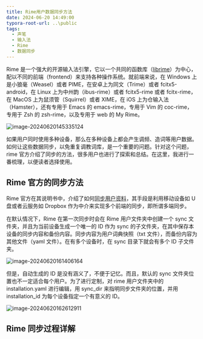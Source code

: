 ```yaml
---
title: Rime用户数据同步方法
date: 2024-06-20 14:49:00
typora-root-url: ..\public
tags:
  - 声笔
  - 输入法
  - Rime
  - 数据同步
---
```


Rime 是一个强大的开源输入法引擎，它以一个共同的函数库（[librime](https://github.com/rime/librime)）为中心，配以不同的前端（frontend）来支持各种操作系统。就前端来说，在 Windows 上是小狼毫（Weasel）或者 PIME，在安卓上为同文（Trime）或者 fcitx5-android，在 Linux 上为中州韵（ibus-rime）或者 fcitx5-rime 或者 fcitx-rime，在 MacOS 上为鼠须管（Squirrel）或者 XIME，在 iOS 上为仓输入法（Hamster），还有专用于 Emacs 的 emacs-rime，专用于 Vim 的 coc-rime，专用于 Zsh 的 zsh-rime，以及专用于 web 的 My Rime。

![image-20240620145335124](/images/image-20240620145335124.png)

如果用户同时使用多种设备，那么在多种设备上都会产生调频、造词等用户数据。如何让这些数据同步，以免重复调教词库，是一个重要的问题。针对这个问题，rime 官方介绍了同步的方法，很多用户也进行了探索和总结。在这里，我进行一番梳理，以便读者选择使用。

## Rime 官方的同步方法

Rime 官方在其说明书中，介绍了如何[同步用户资料](https://github.com/rime/home/wiki/UserGuide#%E5%90%8C%E6%AD%A5%E7%94%A8%E6%88%B6%E8%B3%87%E6%96%99)，其手段是利用移动设备如 U 盘或者云服务如 Dropbox 作为中介来实现多个前端的同步，即所谓多端同步。

在默认情况下，Rime 在第一次同步时会在 Rime 用户文件夹中创建一个 sync 文件夹，并且为当前设备生成一个唯一的 ID 作为 sync 的子文件夹，在其中保存本设备的同步内容和备份内容。同步内容为用户词典快照（txt 文件），而备份内容为其他文件（yaml 文件）。在有多个设备时，在 sync 目录下就会有多个 ID 子文件夹。

![image-20240620161406164](/images/image-20240620161406164.png)

但是，自动生成的 ID 是没有涵义了，不便于记忆。而且，默认的 sync 文件夹位置也不一定适合每个用户。为了进行定制，对 rime 用户文件夹中的 installation.yaml 进行编辑，用 sync_dir 来指明同步文件夹的位置，并用 installation_id 为每个设备指定一个有意义的 ID。

![image-20240620162612911](/images/image-20240620162612911.png)

## Rime 同步过程详解
